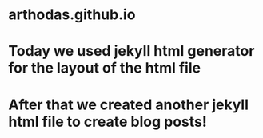 # arthodas.github.io
# Today we used jekyll html generator for the layout of the html file 
# After that we created another jekyll html file to create blog posts!

